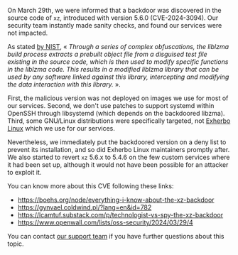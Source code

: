 
On March 29th, we were informed that a backdoor was discovered in the source code of `xz`, introduced with version 5.6.0 (CVE-2024-3094). Our security team instantly made sanity checks, and found our services were not impacted.

As stated [by NIST](https://nvd.nist.gov/vuln/detail/CVE-2024-3094), « *Through a series of complex obfuscations, the liblzma build process extracts a prebuilt object file from a disguised test file existing in the source code, which is then used to modify specific functions in the liblzma code. This results in a modified liblzma library that can be used by any software linked against this library, intercepting and modifying the data interaction with this library.* ».

First, the malicious version was not deployed on images we use for most of our services. Second, we don't use patches to support systemd within OpenSSH through libsystemd (which depends on the backdoored libzma). Third, some GNU/Linux distributions were specifically targeted, not [Exherbo Linux](https://www.exherbolinux.org/) which we use for our services.

Nevertheless, we immediately put the backdoored version on a deny list to prevent its installation, and so did Exherbo Linux maintainers promptly after. We also started to revert `xz` 5.6.x to 5.4.6 on the few custom services where it had been set up, although it would not have been possible for an attacker to exploit it.

You can know more about this CVE following these links:

* https://boehs.org/node/everything-i-know-about-the-xz-backdoor
* https://gynvael.coldwind.pl/?lang=en&id=782
* https://lcamtuf.substack.com/p/technologist-vs-spy-the-xz-backdoor
* https://www.openwall.com/lists/oss-security/2024/03/29/4

You can contact [our support team](https://console.clever-cloud.com/ticket-center-choice) if you have further questions about this topic.

